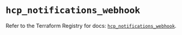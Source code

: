 # `hcp_notifications_webhook`

Refer to the Terraform Registry for docs: [`hcp_notifications_webhook`](https://registry.terraform.io/providers/hashicorp/hcp/0.94.0/docs/resources/notifications_webhook).
